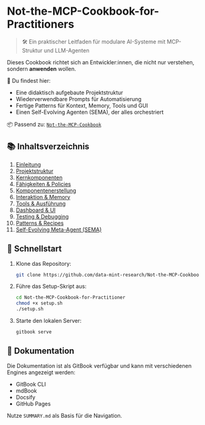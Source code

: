 # Not-the-MCP-Cookbook-for-Practitioners

> 🛠 Ein praktischer Leitfaden für modulare AI-Systeme mit MCP-Struktur und LLM-Agenten

Dieses Cookbook richtet sich an Entwickler:innen, die nicht nur verstehen, sondern **anwenden** wollen.

🔧 Du findest hier:
- Eine didaktisch aufgebaute Projektstruktur
- Wiederverwendbare Prompts für Automatisierung
- Fertige Patterns für Kontext, Memory, Tools und GUI
- Einen Self-Evolving Agenten (SEMA), der alles orchestriert

📦 Passend zu: [`Not-the-MCP-Cookbook`](https://github.com/data-mint-research/Not-the-MCP-Cookbook)

## 📚 Inhaltsverzeichnis

1. [Einleitung](01_intro.md)
2. [Projektstruktur](02_project_structure.md)
3. [Kernkomponenten](03_core_components.md)
4. [Fähigkeiten & Policies](04_capabilities_and_policies.md)
5. [Komponentenerstellung](05_component_creation.md)
6. [Interaktion & Memory](06_interaction_and_memory.md)
7. [Tools & Ausführung](07_tools_and_execution.md)
8. [Dashboard & UI](08_dashboard_and_ui.md)
9. [Testing & Debugging](09_testing_and_debugging.md)
10. [Patterns & Recipes](10_patterns_and_recipes.md)
11. [Self-Evolving Meta-Agent (SEMA)](11_self_evolving_meta_agent.md)

## 🚀 Schnellstart

1. Klone das Repository:
   ```bash
   git clone https://github.com/data-mint-research/Not-the-MCP-Cookbook-for-Practitioner.git
   ```

2. Führe das Setup-Skript aus:
   ```bash
   cd Not-the-MCP-Cookbook-for-Practitioner
   chmod +x setup.sh
   ./setup.sh
   ```

3. Starte den lokalen Server:
   ```bash
   gitbook serve
   ```

## 📖 Dokumentation

Die Dokumentation ist als GitBook verfügbar und kann mit verschiedenen Engines angezeigt werden:
- GitBook CLI
- mdBook
- Docsify
- GitHub Pages

Nutze `SUMMARY.md` als Basis für die Navigation. 